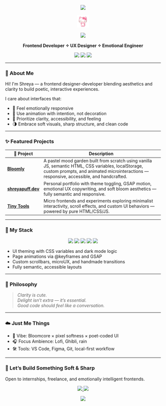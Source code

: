 <!-- README.md -->

<!-- 💖 Banner -->
<p align="center">
  <img src="https://capsule-render.vercel.app/api?type=soft&color=ffb6c1&text=Shreya%20Mishra&height=150&fontSize=40&fontColor=ffffff&animation=twinkling" />
</p>

<!-- 🐱 Hello Kitty wave -->
<p align="center">
  <img src="https://raw.githubusercontent.com/shreyapuff/shreyapuff/main/wave.gif" width="40" alt="hello kitty wave gif" />
</p>

<!-- ✨ Typing banner -->
<p align="center">
  <img src="https://readme-typing-svg.herokuapp.com?font=Quicksand&size=22&duration=3000&pause=1000&center=true&vCenter=true&color=F78DA7&width=460&lines=Frontend+is+feelings+%F0%9F%92%96;Design+can+be+soft+and+smart+%F0%9F%A4%9D;I+craft+interfaces+that+feel+like+feelings+%F0%9F%8C%B8" />
</p>

<!-- 🪞 Tagline -->
<p align="center"><strong>
  Frontend Developer ✧ UX Designer ✧ Emotional Engineer
</strong></p>

<!-- 🌈 Aesthetic Badges -->
<p align="center">
  <img src="https://img.shields.io/badge/Made%20with-%F0%9F%92%96%20HTML%2C%20CSS%2C%20JS-ffd6e0?style=for-the-badge&labelColor=ffb6c1&color=ffd6e0" />
  <img src="https://img.shields.io/badge/Design-%F0%9F%92%AD%20Soft%20UX-ffe0f0?style=for-the-badge&labelColor=d0f0fd&color=ffe0f0" />
  <img src="https://img.shields.io/badge/Builds-%20Handcrafted-ffe6c7?style=for-the-badge&labelColor=c3fbd8&color=ffe6c7" />
</p>

---

### 🌸 About Me

Hi! I'm Shreya — a frontend designer-developer blending aesthetics and clarity to build poetic, interactive experiences.

I care about interfaces that:
- 💖 Feel emotionally responsive  
- 🎐 Use animation with intention, not decoration  
- 🌿 Prioritize clarity, accessibility, and feeling  
- 🌗 Embrace soft visuals, sharp structure, and clean code

---

### ✨ Featured Projects

| 🌼 Project | Description |
|-----------|-------------|
| [**Bloomly**](https://github.com/shreyapuff/bloomly) | A pastel mood garden built from scratch using vanilla JS, semantic HTML, CSS variables, localStorage, custom prompts, and animated microinteractions — responsive, accessible, and handcrafted. |
| [**shreyapuff.dev**](https://github.com/shreyapuff/shreyapuff.dev) | Personal portfolio with theme toggling, GSAP motion, emotional UX copywriting, and soft bloom aesthetics — fully semantic and responsive. |
| [**Tiny Tools**](https://github.com/shreyapuff/tiny-tools) | Micro frontends and experiments exploring minimalist interactivity, scroll effects, and custom UI behaviors — powered by pure HTML/CSS/JS. |

---

### 🔧 My Stack

<p align="center">
  <img src="https://img.shields.io/badge/HTML5-Semantic-orange?style=for-the-badge&logo=html5&logoColor=white" />
  <img src="https://img.shields.io/badge/CSS3-Custom%20Properties-blueviolet?style=for-the-badge&logo=css3&logoColor=white" />
  <img src="https://img.shields.io/badge/JavaScript-Vanilla-yellow?style=for-the-badge&logo=javascript&logoColor=black" />
  <img src="https://img.shields.io/badge/Figma-Design%20Systems-ffdae0?style=for-the-badge&logo=figma&logoColor=black" />
  <img src="https://img.shields.io/badge/GitHub%20Pages-Deployments-9ad0ec?style=for-the-badge&logo=github&logoColor=black" />
</p>

- UI theming with CSS variables and dark mode logic  
- Page animations via @keyframes and GSAP  
- Custom scrollbars, microUX, and handmade transitions  
- Fully semantic, accessible layouts  

---

### 🎐 Philosophy

> *Clarity is cute.*  
> *Delight isn’t extra — it’s essential.*  
> *Good code should feel like a conversation.*

---

### ☁️ Just Me Things

- 🐇 Vibe: Bloomcore × pixel softness × poet-coded UI  
- 🎧 Focus Ambience: Lofi, Ghibli, rain  
- 🛠 Tools: VS Code, Figma, Git, local-first workflow  

---

### 🧁 Let’s Build Something Soft & Sharp

Open to internships, freelance, and emotionally intelligent frontends.

<p align="center">
  <a href="mailto:shreyapuff@gmail.com">
    <img src="https://img.shields.io/badge/Email-Me!-ffc9dc?style=for-the-badge&logo=gmail&logoColor=white" />
  </a>
  <a href="https://shreyapuff.dev">
    <img src="https://img.shields.io/badge/Visit-Portfolio-ffe0f0?style=for-the-badge&logo=chrome&logoColor=black" />
  </a>
</p>

<!-- 🌈 Footer wave -->
<p align="center">
  <img src="https://capsule-render.vercel.app/api?type=waving&color=ffc9dc&height=100&section=footer"/>
</p>

